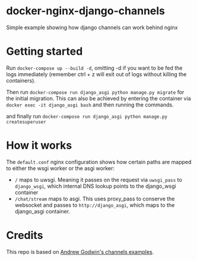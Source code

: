 # docker-nginx-django-channels
Simple example showing how django channels can work behind nginx

# Getting started

Run `docker-compose up --build -d`, omitting -d if you want to be fed the logs immediately (remember ctrl + z will exit out of logs without killing the containers).

Then run `docker-compose run django_asgi python manage.py migrate` for the initial migration. This can also be achieved by entering the container via `docker exec -it django_asgi bash` and then running the commands.

and finally run `docker-compose run django_asgi python manage.py createsuperuser`

# How it works

The `default.conf` nginx configuration shows how certain paths are mapped to either the wsgi worker or the asgi worker:
    
- `/` maps to uwsgi. Meaning it passes on the request via `uwsgi_pass` to `django_wsgi`, which internal DNS lookup points to the django_wsgi container
- `/chat/stream` maps to asgi. This uses proxy_pass to conserve the websocket and passes to `http://django_asgi`, which maps to the django_asgi container. 

# Credits

This repo is based on [Andrew Godwin's channels examples](https://github.com/andrewgodwin/channels-examples).